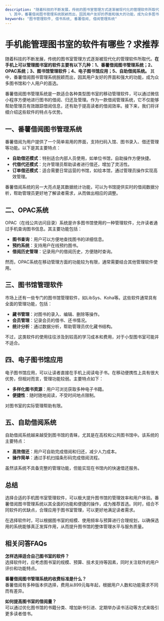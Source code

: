 ```yaml
---
description: "随着科技的不断发展，传统的图书室管理方式逐渐被现代化的管理软件所取代。**在手机上可以管理图书室的软件主要有以下几种：1、番薯借阅图书管理系统；2、OPAC系统；3、图书馆管理软件；4、电子图书馆应用；5、自助借阅系统。**\
  \ 其中，番薯借阅图书管理系统脱颖而出，因其用户友好的界面和强大的功能，成为众多图书馆和个人用户的首选。"
keywords: "图书管理软件, 借书系统, 番薯借阅, 借阅管理系统"
---
```

# 手机能管理图书室的软件有哪些？求推荐

随着科技的不断发展，传统的图书室管理方式逐渐被现代化的管理软件所取代。**在手机上可以管理图书室的软件主要有以下几种：1、番薯借阅图书管理系统；2、OPAC系统；3、图书馆管理软件；4、电子图书馆应用；5、自助借阅系统。** 其中，番薯借阅图书管理系统脱颖而出，因其用户友好的界面和强大的功能，成为众多图书馆和个人用户的首选。

番薯借阅图书管理系统是一款适合各种类型图书室的移动管理软件，可以通过微信小程序方便地进行图书的借阅、归还及管理。作为一款借阅管理系统，它不仅能够帮助管理员有效跟踪借阅信息，还有助于提高读者的借阅效率。接下来，我们将详细介绍这些软件的特点与优势。

## **一、番薯借阅图书管理系统**

番薯借阅为用户提供了一个简单易用的界面，支持扫码入馆、图书录入、借还管理等功能。以下是其主要特点：

- **自助借还模式**：特别适合内部人员使用，如单位书馆，自助操作方便快捷。
- **代借代还模式**：允许管理员帮助读者进行借还，增加了灵活性。
- **订单借还模式**：适合需要日常运营的书馆，如绘本馆，通过管理员操作实现高效管理。

番薯借阅系统的另一大亮点是其数据统计功能，可以为书馆提供实时的借阅数据分析，帮助管理员更好地了解读者需求，从而做出相应的调整。

## **二、OPAC系统**

OPAC（在线公共访问目录）系统是许多图书馆使用的一种管理软件，允许读者通过手机查询图书信息。其主要功能包括：

- **图书查询**：用户可以方便地查找图书的详细信息。
- **预约系统**：支持用户在线预约图书。
- **借阅历史管理**：记录用户的借阅历史，方便随时查询。

然而，OPAC系统在移动管理方面的功能较为有限，通常需要结合其他管理软件使用。

## **三、图书馆管理软件**

市场上还有一些专门的图书馆管理软件，如LibSys、Koha等。这些软件通常具有全面的管理功能，包括：

- **藏书管理**：对图书的录入、编辑、删除等操作。
- **会员管理**：记录会员的借书、还书情况。
- **统计分析**：通过数据分析，帮助管理员优化藏书结构。

不过，这类软件的使用往往涉及到较高的学习成本和费用，对于小型图书室可能并不适合。

## **四、电子图书馆应用**

电子图书馆应用，可以让读者直接在手机上阅读电子书。在移动便携性上具有很大优势，但相对而言，管理功能较弱。主要特点如下：

- **多样化图书资源**：用户可浏览获取多种电子书籍。
- **便捷性**：随时随地阅读，不受时间地点限制。

对图书室的实际管理帮助有限。

## **五、自助借阅系统**

自助借阅系统越来越受到图书馆的青睐，尤其是在高校和公共图书馆中。该系统的主要特点：

- **高效借还**：用户可自助完成借阅和归还，减少人力成本。
- **操作简单**：通过手机扫描条形码完成借阅流程。

虽然该系统不具备完整的管理功能，但能实现在书馆内的快速借还服务。

## **总结**

选择合适的手机图书室管理软件，可以极大提升图书馆的管理效率和用户体验。番薯借阅图书管理系统以其全面的功能和便捷的操作，成为推荐首选。同时，结合不同软件的优缺点，合理应用于图书室管理，可以更好地满足读者需求。

在选择软件时，可以根据图书室的规模、使用频率与预算进行合理规划，以确保选用的系统能够真正发挥作用，从而提升图书馆的整体管理水平与服务质量。

## 相关问答FAQs

**怎样选择适合自己图书室的软件？**  
选择软件时，应考虑图书室的规模、预算、技术支持等因素，同时关注软件的用户评价和功能特点。

**番薯借阅图书管理系统的收费标准是什么？**  
番薯借阅有多种版本供选择，费用从899元每年起，根据用户人数和功能需求不同而有差异。

**如何提高图书室的借阅量？**  
可以通过优化图书馆的书籍分类、增加新书引进、定期举办读书活动等方式来吸引更多读者借书。

